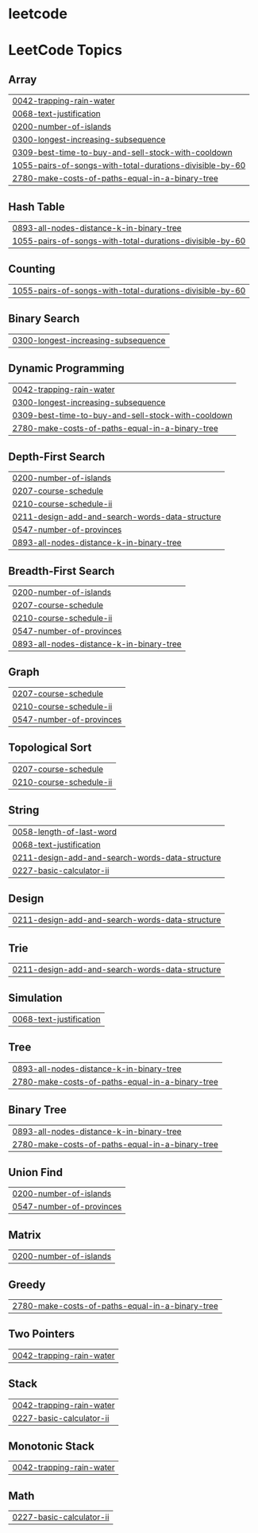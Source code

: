 # leetcode
<!---LeetCode Topics Start-->
# LeetCode Topics
## Array
|  |
| ------- |
| [0042-trapping-rain-water](https://github.com/leandro-driguez/leetcode/tree/master/0042-trapping-rain-water) |
| [0068-text-justification](https://github.com/leandro-driguez/leetcode/tree/master/0068-text-justification) |
| [0200-number-of-islands](https://github.com/leandro-driguez/leetcode/tree/master/0200-number-of-islands) |
| [0300-longest-increasing-subsequence](https://github.com/leandro-driguez/leetcode/tree/master/0300-longest-increasing-subsequence) |
| [0309-best-time-to-buy-and-sell-stock-with-cooldown](https://github.com/leandro-driguez/leetcode/tree/master/0309-best-time-to-buy-and-sell-stock-with-cooldown) |
| [1055-pairs-of-songs-with-total-durations-divisible-by-60](https://github.com/leandro-driguez/leetcode/tree/master/1055-pairs-of-songs-with-total-durations-divisible-by-60) |
| [2780-make-costs-of-paths-equal-in-a-binary-tree](https://github.com/leandro-driguez/leetcode/tree/master/2780-make-costs-of-paths-equal-in-a-binary-tree) |
## Hash Table
|  |
| ------- |
| [0893-all-nodes-distance-k-in-binary-tree](https://github.com/leandro-driguez/leetcode/tree/master/0893-all-nodes-distance-k-in-binary-tree) |
| [1055-pairs-of-songs-with-total-durations-divisible-by-60](https://github.com/leandro-driguez/leetcode/tree/master/1055-pairs-of-songs-with-total-durations-divisible-by-60) |
## Counting
|  |
| ------- |
| [1055-pairs-of-songs-with-total-durations-divisible-by-60](https://github.com/leandro-driguez/leetcode/tree/master/1055-pairs-of-songs-with-total-durations-divisible-by-60) |
## Binary Search
|  |
| ------- |
| [0300-longest-increasing-subsequence](https://github.com/leandro-driguez/leetcode/tree/master/0300-longest-increasing-subsequence) |
## Dynamic Programming
|  |
| ------- |
| [0042-trapping-rain-water](https://github.com/leandro-driguez/leetcode/tree/master/0042-trapping-rain-water) |
| [0300-longest-increasing-subsequence](https://github.com/leandro-driguez/leetcode/tree/master/0300-longest-increasing-subsequence) |
| [0309-best-time-to-buy-and-sell-stock-with-cooldown](https://github.com/leandro-driguez/leetcode/tree/master/0309-best-time-to-buy-and-sell-stock-with-cooldown) |
| [2780-make-costs-of-paths-equal-in-a-binary-tree](https://github.com/leandro-driguez/leetcode/tree/master/2780-make-costs-of-paths-equal-in-a-binary-tree) |
## Depth-First Search
|  |
| ------- |
| [0200-number-of-islands](https://github.com/leandro-driguez/leetcode/tree/master/0200-number-of-islands) |
| [0207-course-schedule](https://github.com/leandro-driguez/leetcode/tree/master/0207-course-schedule) |
| [0210-course-schedule-ii](https://github.com/leandro-driguez/leetcode/tree/master/0210-course-schedule-ii) |
| [0211-design-add-and-search-words-data-structure](https://github.com/leandro-driguez/leetcode/tree/master/0211-design-add-and-search-words-data-structure) |
| [0547-number-of-provinces](https://github.com/leandro-driguez/leetcode/tree/master/0547-number-of-provinces) |
| [0893-all-nodes-distance-k-in-binary-tree](https://github.com/leandro-driguez/leetcode/tree/master/0893-all-nodes-distance-k-in-binary-tree) |
## Breadth-First Search
|  |
| ------- |
| [0200-number-of-islands](https://github.com/leandro-driguez/leetcode/tree/master/0200-number-of-islands) |
| [0207-course-schedule](https://github.com/leandro-driguez/leetcode/tree/master/0207-course-schedule) |
| [0210-course-schedule-ii](https://github.com/leandro-driguez/leetcode/tree/master/0210-course-schedule-ii) |
| [0547-number-of-provinces](https://github.com/leandro-driguez/leetcode/tree/master/0547-number-of-provinces) |
| [0893-all-nodes-distance-k-in-binary-tree](https://github.com/leandro-driguez/leetcode/tree/master/0893-all-nodes-distance-k-in-binary-tree) |
## Graph
|  |
| ------- |
| [0207-course-schedule](https://github.com/leandro-driguez/leetcode/tree/master/0207-course-schedule) |
| [0210-course-schedule-ii](https://github.com/leandro-driguez/leetcode/tree/master/0210-course-schedule-ii) |
| [0547-number-of-provinces](https://github.com/leandro-driguez/leetcode/tree/master/0547-number-of-provinces) |
## Topological Sort
|  |
| ------- |
| [0207-course-schedule](https://github.com/leandro-driguez/leetcode/tree/master/0207-course-schedule) |
| [0210-course-schedule-ii](https://github.com/leandro-driguez/leetcode/tree/master/0210-course-schedule-ii) |
## String
|  |
| ------- |
| [0058-length-of-last-word](https://github.com/leandro-driguez/leetcode/tree/master/0058-length-of-last-word) |
| [0068-text-justification](https://github.com/leandro-driguez/leetcode/tree/master/0068-text-justification) |
| [0211-design-add-and-search-words-data-structure](https://github.com/leandro-driguez/leetcode/tree/master/0211-design-add-and-search-words-data-structure) |
| [0227-basic-calculator-ii](https://github.com/leandro-driguez/leetcode/tree/master/0227-basic-calculator-ii) |
## Design
|  |
| ------- |
| [0211-design-add-and-search-words-data-structure](https://github.com/leandro-driguez/leetcode/tree/master/0211-design-add-and-search-words-data-structure) |
## Trie
|  |
| ------- |
| [0211-design-add-and-search-words-data-structure](https://github.com/leandro-driguez/leetcode/tree/master/0211-design-add-and-search-words-data-structure) |
## Simulation
|  |
| ------- |
| [0068-text-justification](https://github.com/leandro-driguez/leetcode/tree/master/0068-text-justification) |
## Tree
|  |
| ------- |
| [0893-all-nodes-distance-k-in-binary-tree](https://github.com/leandro-driguez/leetcode/tree/master/0893-all-nodes-distance-k-in-binary-tree) |
| [2780-make-costs-of-paths-equal-in-a-binary-tree](https://github.com/leandro-driguez/leetcode/tree/master/2780-make-costs-of-paths-equal-in-a-binary-tree) |
## Binary Tree
|  |
| ------- |
| [0893-all-nodes-distance-k-in-binary-tree](https://github.com/leandro-driguez/leetcode/tree/master/0893-all-nodes-distance-k-in-binary-tree) |
| [2780-make-costs-of-paths-equal-in-a-binary-tree](https://github.com/leandro-driguez/leetcode/tree/master/2780-make-costs-of-paths-equal-in-a-binary-tree) |
## Union Find
|  |
| ------- |
| [0200-number-of-islands](https://github.com/leandro-driguez/leetcode/tree/master/0200-number-of-islands) |
| [0547-number-of-provinces](https://github.com/leandro-driguez/leetcode/tree/master/0547-number-of-provinces) |
## Matrix
|  |
| ------- |
| [0200-number-of-islands](https://github.com/leandro-driguez/leetcode/tree/master/0200-number-of-islands) |
## Greedy
|  |
| ------- |
| [2780-make-costs-of-paths-equal-in-a-binary-tree](https://github.com/leandro-driguez/leetcode/tree/master/2780-make-costs-of-paths-equal-in-a-binary-tree) |
## Two Pointers
|  |
| ------- |
| [0042-trapping-rain-water](https://github.com/leandro-driguez/leetcode/tree/master/0042-trapping-rain-water) |
## Stack
|  |
| ------- |
| [0042-trapping-rain-water](https://github.com/leandro-driguez/leetcode/tree/master/0042-trapping-rain-water) |
| [0227-basic-calculator-ii](https://github.com/leandro-driguez/leetcode/tree/master/0227-basic-calculator-ii) |
## Monotonic Stack
|  |
| ------- |
| [0042-trapping-rain-water](https://github.com/leandro-driguez/leetcode/tree/master/0042-trapping-rain-water) |
## Math
|  |
| ------- |
| [0227-basic-calculator-ii](https://github.com/leandro-driguez/leetcode/tree/master/0227-basic-calculator-ii) |
<!---LeetCode Topics End-->